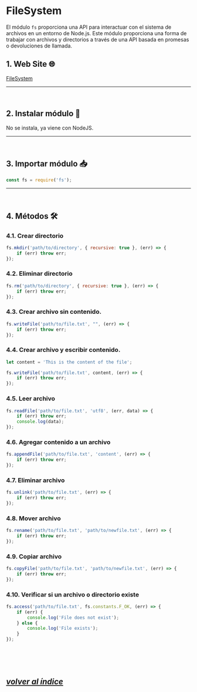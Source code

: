 # FileSystem
El módulo `fs` proporciona una API para interactuar con el sistema de archivos en un entorno de Node.js. Este módulo proporciona una forma de trabajar con archivos y directorios a través de una API basada en promesas o devoluciones de llamada.

## 1. Web Site 🌐
[FileSystem](https://nodejs.org/api/fs.html)

---
<br>

## 2. Instalar módulo 🔧
No se instala, ya viene con NodeJS.

---
<br>

## 3. Importar módulo 📥
```javascript
const fs = require('fs');
```
---
<br>

## 4. Métodos 🛠️
### 4.1. Crear directorio
```javascript
fs.mkdir('path/to/directory', { recursive: true }, (err) => {
    if (err) throw err;
});
```

### 4.2. Eliminar directorio
```javascript
fs.rm('path/to/directory', { recursive: true }, (err) => {
    if (err) throw err;
});
```

### 4.3. Crear archivo sin contenido.
```javascript
fs.writeFile('path/to/file.txt', "", (err) => {
    if (err) throw err;
});
```

### 4.4. Crear archivo y escribir contenido.
```javascript
let content = 'This is the content of the file';

fs.writeFile('path/to/file.txt', content, (err) => {
    if (err) throw err;
});
```

### 4.5. Leer archivo
```javascript
fs.readFile('path/to/file.txt', 'utf8', (err, data) => {
    if (err) throw err;
    console.log(data);
});
```

### 4.6. Agregar contenido a un archivo
```javascript
fs.appendFile('path/to/file.txt', 'content', (err) => {
    if (err) throw err;
});
```

### 4.7. Eliminar archivo
```javascript
fs.unlink('path/to/file.txt', (err) => {
    if (err) throw err;
});
```

### 4.8. Mover archivo
```javascript
fs.rename('path/to/file.txt', 'path/to/newfile.txt', (err) => {
    if (err) throw err;
});
```

### 4.9. Copiar archivo
```javascript
fs.copyFile('path/to/file.txt', 'path/to/newfile.txt', (err) => {
    if (err) throw err;
});
```

### 4.10. Verificar si un archivo o directorio existe
```javascript
fs.access('path/to/file.txt', fs.constants.F_OK, (err) => {
    if (err) {
        console.log('File does not exist');
    } else {
        console.log('File exists');
    }
});
```
<br><br><br>

## *[volver al índice](../../index.md)*